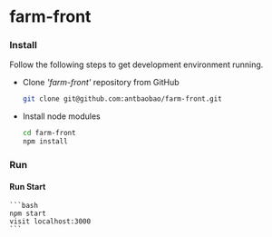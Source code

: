 # farm-front

### Install

Follow the following steps to get development environment running.

* Clone _'farm-front'_ repository from GitHub

  ```bash
  git clone git@github.com:antbaobao/farm-front.git
  ```

* Install node modules

   ```bash
   cd farm-front
   npm install
   ```

### Run

#### Run Start

    ```bash
    npm start
    visit localhost:3000
    ```

